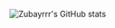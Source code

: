 
![Zubayrrr's GitHub stats](https://github-readme-stats.vercel.app/api?username=zubayrrr&show_icons=true&theme=gruvbox)
